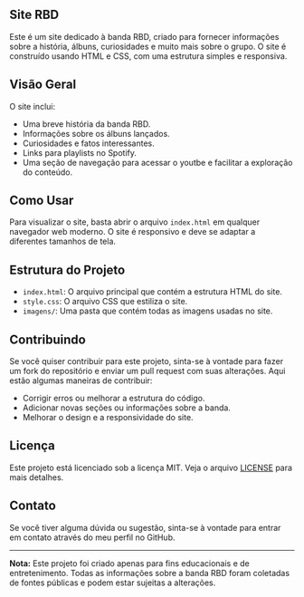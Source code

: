## Site RBD

Este é um site dedicado à banda RBD, criado para fornecer informações sobre a história, álbuns, curiosidades e muito mais sobre o grupo. O site é construído usando HTML e CSS, com uma estrutura simples e responsiva.

## Visão Geral

O site inclui:
- Uma breve história da banda RBD.
- Informações sobre os álbuns lançados.
- Curiosidades e fatos interessantes.
- Links para playlists no Spotify.
- Uma seção de navegação para acessar o youtbe e  facilitar a exploração do conteúdo.

## Como Usar

Para visualizar o site, basta abrir o arquivo `index.html` em qualquer navegador web moderno. O site é responsivo e deve se adaptar a diferentes tamanhos de tela.

## Estrutura do Projeto

- `index.html`: O arquivo principal que contém a estrutura HTML do site.
- `style.css`: O arquivo CSS que estiliza o site.
- `imagens/`: Uma pasta que contém todas as imagens usadas no site.

## Contribuindo

Se você quiser contribuir para este projeto, sinta-se à vontade para fazer um fork do repositório e enviar um pull request com suas alterações. Aqui estão algumas maneiras de contribuir:

- Corrigir erros ou melhorar a estrutura do código.
- Adicionar novas seções ou informações sobre a banda.
- Melhorar o design e a responsividade do site.

## Licença

Este projeto está licenciado sob a licença MIT. Veja o arquivo [LICENSE](LICENSE) para mais detalhes.

## Contato

Se você tiver alguma dúvida ou sugestão, sinta-se à vontade para entrar em contato através do meu perfil no GitHub.

---

**Nota:** Este projeto foi criado apenas para fins educacionais e de entretenimento. Todas as informações sobre a banda RBD foram coletadas de fontes públicas e podem estar sujeitas a alterações.
